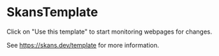 # SkansTemplate

Click on "Use this template" to start monitoring webpages for changes.

See <https://skans.dev/template> for more information.

